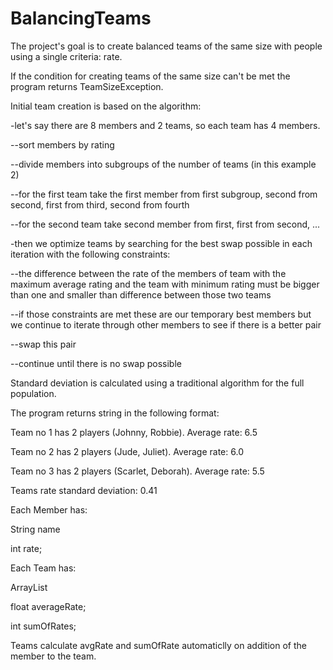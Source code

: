 # BalancingTeams
The project's goal is to create balanced teams of the same size with people using a single criteria: rate.

If the condition for creating teams of the same size can't be met the program returns TeamSizeException.

Initial team creation is based on the algorithm:

-let's say there are 8 members and 2 teams, so each team has 4 members.

--sort members by rating

--divide members into subgroups of the number of teams (in this example 2)

--for the first team take the first member from first subgroup, second from second, first from third, second from fourth

--for the second team take second member from first, first from second, ...

-then we optimize teams by searching for the best swap possible in each iteration with the following constraints:

--the difference between the rate of the members of team with the maximum average rating and the team with minimum rating must be bigger than one and smaller than difference between those two teams

--if those constraints are met these are our temporary best members but we continue to iterate through other members to see if there is a better pair

--swap this pair

--continue until there is no swap possible

Standard deviation is calculated using a traditional algorithm for the full population. 

The program returns string in the following format:

Team no 1 has 2 players (Johnny, Robbie). Average rate: 6.5

Team no 2 has 2 players (Jude, Juliet). Average rate: 6.0

Team no 3 has 2 players (Scarlet, Deborah). Average rate: 5.5

Teams rate standard deviation: 0.41

Each Member has:

String name

int rate;

Each Team has:

ArrayList<Member>

float averageRate;

int sumOfRates;

Teams calculate avgRate and sumOfRate automaticlly on addition of the member to the team.
